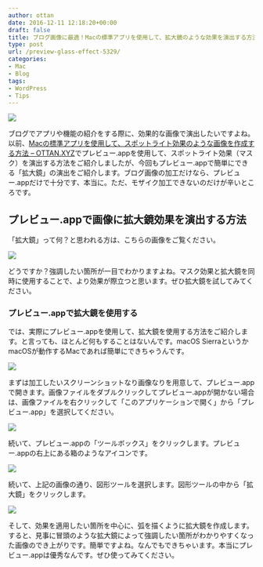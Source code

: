 ```yaml
---
author: ottan
date: 2016-12-11 12:18:20+00:00
draft: false
title: ブログ画像に最適！Macの標準アプリを使用して、拡大鏡のような効果を演出する方法
type: post
url: /preview-glass-effect-5329/
categories:
- Mac
- Blog
tags:
- WordPress
- Tips
---
```


![](/images/2016/12/161211-584cb9d29da84.jpg)






ブログでアプリや機能の紹介をする際に、効果的な画像で演出したいですよね。以前、[Macの標準アプリを使用して、スポットライト効果のような画像を作成する方法 – OTTAN.XYZ](https://ottan.xyz/mac-preview-spotlight-mask-5258/)でプレビュー.appを使用して、スポットライト効果（マスク）を演出する方法をご紹介しましたが、今回もプレビュー.appで簡単にできる「拡大鏡」の演出をご紹介します。ブログ画像の加工だけなら、プレビュー.appだけで十分です、本当に。ただ、モザイク加工できないのだけが辛いところです。





## プレビュー.appで画像に拡大鏡効果を演出する方法





「拡大鏡」って何？と思われる方は、こちらの画像をご覧ください。





![](/images/2016/12/161211-584cb9efe0a4a.png)






どうですか？強調したい箇所が一目でわかりますよね。マスク効果と拡大鏡を同時に使用することで、より効果が際立つと思います。ぜひ拡大鏡を試してみてください。





### プレビュー.appで拡大鏡を使用する





では、実際にプレビュー.appを使用して、拡大鏡を使用する方法をご紹介します。と言っても、ほとんど何もすることはないんです。macOS SierraというかmacOSが動作するMacであれば簡単にできちゃうんです。





![](/images/2016/12/161211-584cb9db677bd.png)






まずは加工したいスクリーンショットなり画像なりを用意して、プレビュー.appで開きます。画像ファイルをダブルクリックしてプレビュー.appが開かない場合は、画像ファイルを右クリックして「このアプリケーションで開く」から「プレビュー.app」を選択してください。





![](/images/2016/12/161211-584cb9e2172f6.png)






続いて、プレビュー.appの「ツールボックス」をクリックします。プレビュー.appの右上にある箱のようなアイコンです。





![](/images/2016/12/161211-584cb9ea791bf.png)






続いて、上記の画像の通り、図形ツールを選択します。図形ツールの中から「拡大鏡」をクリックします。





![](/images/2016/12/161211-584cb9efe0a4a.png)






そして、効果を適用したい箇所を中心に、弧を描くように拡大鏡を作成します。すると、見事に冒頭のような拡大鏡によって強調したい箇所がわかりやすくなった画像のでき上がりです。簡単ですよね。なんでもできちゃいます。本当にプレビュー.appは優秀なんです。ぜひ使ってみてください。
